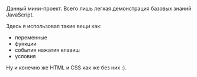 Данный мини-проект. Всего лишь легкая демонстрация базовых знаний JavaScript.

Здесь я использовал такие вещи как: 
- переменные
- функции
- события нажатия клавиш
- условия

Ну и конечно же HTML и CSS как же без них :). 
